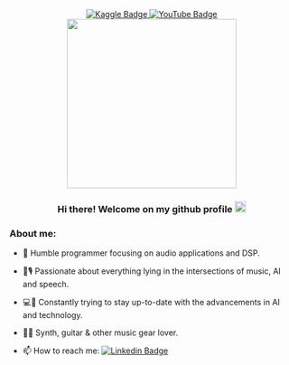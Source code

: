 <div id="badges" align="center">
  <a href="https://www.kaggle.com/enrcdamn">
    <img src="https://img.shields.io/badge/Kaggle-20BEFF?style=for-the-badge&logo=Kaggle&logoColor=white" alt="Kaggle Badge"/>
  </a>
  <a href="https://www.youtube.com/channel/UCYU-uPLIsE4qSdqPyLi3pUQ/videos">
    <img src="https://img.shields.io/badge/YouTube-FF0000?style=for-the-badge&logo=youtube&logoColor=white" alt="YouTube Badge"/>
  </a>
</div>

<div align="center">
  <img src="https://64.media.tumblr.com/bccb46199b1814324980afce00f4fb23/tumblr_p05avlHqlt1uy5z3wo1_1280.gif" width="300"/>
</div>

<h3 align="center">
  Hi there! Welcome on my github profile <img src="https://media.giphy.com/media/hvRJCLFzcasrR4ia7z/giphy.gif" width="20px"/>	
</h3>

### About me:
- :telescope: Humble programmer focusing on audio applications and DSP.

- :robot::studio_microphone: Passionate about everything lying in the intersections of music, AI and speech.

- :computer::book:	Constantly trying to stay up-to-date with the advancements in AI and technology.

- :musical_keyboard::guitar:	Synth, guitar & other music gear lover.

- :mailbox: How to reach me: [![Linkedin Badge](https://img.shields.io/badge/LinkedIn-blue?style=social&logo=Linkedin&logoColor=blue)](https://www.linkedin.com/in/enrico-damiani-1a9a55178/)
